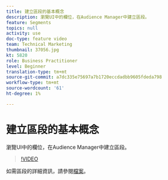 ```yaml
---
title: 建立區段的基本概念
description: 瀏覽UI中的欄位，在Audience Manager中建立區段。
feature: Segments
topics: null
activity: use
doc-type: feature video
team: Technical Marketing
thumbnail: 37056.jpg
kt: 5820
role: Business Practitioner
level: Beginner
translation-type: tm+mt
source-git-commit: a7dc335e75697a7b1720eccdadbb9605fdeda798
workflow-type: tm+mt
source-wordcount: '61'
ht-degree: 1%

---
```



# 建立區段的基本概念

瀏覽UI中的欄位，在Audience Manager中建立區段。

>[!VIDEO](https://video.tv.adobe.com/v/37056/?quality=12&learn=on)

如需區段的詳細資訊，請參閱[檔案](https://docs.adobe.com/content/help/en/audience-manager/user-guide/features/segments/segments-purpose.html)。
